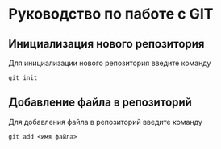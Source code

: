 # Руководство по паботе с GIT

## Инициализация нового репозитория

Для инициализации нового репозитория введите команду
```
git init
```
## Добавление файла в репозиторий

Для добавления файла в репозиторий введите команду
```
git add <имя файла>
```

